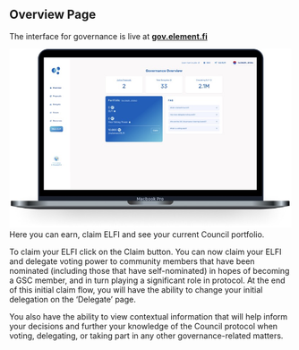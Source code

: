## Overview Page

The interface for governance is live at **[gov.element.fi](https://gov.element.fi/)**

![](../../.gitbook/assets/guides/overview_1.jpeg)
Here you can earn, claim ELFI and see your current Council portfolio.

To claim your ELFI click on the Claim button. You can now claim your ELFI and delegate voting power to community members that have been nominated (including those that have self-nominated) in hopes of becoming a GSC member, and in turn playing a significant role in protocol. At the end of this initial claim flow, you will have the ability to change your initial delegation on the ‘Delegate’ page. 

You also have the ability to view contextual information that will help inform your decisions and further your knowledge of the Council protocol when voting, delegating, or taking part in any other governance-related matters.